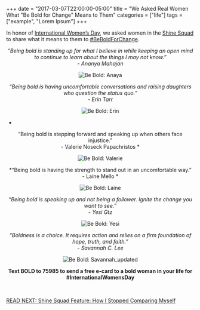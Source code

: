 +++
  date = "2017-03-07T22:00:00-05:00"
  title = "We Asked Real Women What \"Be Bold for Change\" Means to Them"
  categories = ["life"]
  tags = ["example", "Lorem Ipsum"]
+++



<span class="dropcap">I</span>n honor of [International Women’s Day](https://www.internationalwomensday.com/), we asked women in the [Shine Squad](http://www.shinetext.com/squad/?utm_source=Shine&utm_medium=Blog) to share what it means to them to [#BeBoldForChange](https://www.internationalwomensday.com/BeBold).

<center>

*“Being bold is standing up for what I believe in while keeping an open mind to continue to learn about the things I may not know.” <br>- Ananya Mahajan*

![Be Bold: Anaya](//images.contentful.com/awpxl2koull4/5OjP8JTiNiEgaeAMyo40K6/1e46c52bac0b0dd7aa86946c36462ab9/2.png)

*“Being bold is having uncomfortable conversations and raising daughters who question the status quo.” <br>- Erin Tarr*

![Be Bold: Erin](//images.contentful.com/awpxl2koull4/1LMfRGah8EkMuSuQ8MOs84/6673de44f543d9f299d4aa4244035fb0/3.png)

*
“Being bold is stepping forward and speaking up when others face injustice.” <br>- Valerie Noseck Papachristos 
*

![Be Bold: Valerie](//images.contentful.com/awpxl2koull4/7d2VuPnCdaWqcIwE8G8MeU/81cf896101956d5aef40716ef398b716/5.png)

*“Being bold is having the strength to stand out in an uncomfortable way.” <br>- Laine  Mello *

![Be Bold: Laine](//images.contentful.com/awpxl2koull4/34vfGT4bFu8keQ0qWq0gEo/51a76bbd66c1ae2971ea9e5041f4432b/1.png)

*“Being bold is speaking up and not being a follower. Ignite the change you want to see.” <br>- Yesi Gtz*

![Be Bold: Yesi](//images.contentful.com/awpxl2koull4/6jr3VIZH1KgW0WyaWkOQE8/c3f9c7ce9e25a57f3a309ccc0c408edf/4.png)

*“Boldness is a choice. It requires action and relies on a firm foundation of hope, truth, and faith.”<br>- Savannah C. Lee*

![Be Bold: Savannah_updated](//images.contentful.com/awpxl2koull4/5MzkRj8UjmQm8yM8Yu0iS4/15ed58f9b93bcaf6cba61459d5d235d9/www.SHINETEXT.com__2_.png)


__Text BOLD to 75985 to send a free e-card to a bold woman in your life for #InternationalWomensDay__


</center>
<br>

[READ NEXT: Shine Squad Feature: How I Stopped Comparing Myself ](http://advice.shinetext.com/articles/how-this-shine-squad-member-stopped-comparing-himself-to-others/?utm_source=Shine&utm_medium=Blog)

<div class="pubexchange_module" id="pubexchange_below_content" data-pubexchange-module-id="2323"></div>

<script>(function(w, d, s, id) {
  w.PUBX=w.PUBX || {pub: "shine_text", discover: false, lazy: true};
  var js, pjs = d.getElementsByTagName(s)[0];
  if (d.getElementById(id)) return;
  js = d.createElement(s); js.id = id; js.async = true;
  js.src = "//main.pubexchange.com/loader.min.js";
  pjs.parentNode.insertBefore(js, pjs);
}(window, document, "script", "pubexchange-jssdk"));</script>

